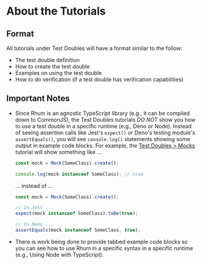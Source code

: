 # About the Tutorials

## Format

All tutorials under Test Doubles will have a format similar to the follow:

- The test double definition
- How to create the test double
- Examples on using the test double
- How to do verification (if a test double has verification capabilities)

## Important Notes

- Since Rhum is an agnostic TypeScript library (e.g., it can be compiled down to
  CommonJS), the Test Doubles tutorials _DO NOT_ show you how to use a test
  double in a specific runtime (e.g., Deno or Node). Instead of seeing assertion
  calls like Jest's `expect()` or Deno's testing module's `assertEquals()`, you
  will see `console.log()` statements showing some output in example code
  blocks. For example, the
  [Test Doubles > Mocks](/rhum/v2.x/tutorials/test-doubles/mocks) tutorial will
  show something like ...

  ```ts
  const mock = Mock(SomeClass).create();

  console.log(mock instanceof SomeClass); // true
  ```

  ... instead of ...

  ```ts
  const mock = Mock(SomeClass).create();

  // In Jest ...
  expect(mock instanceof SomeClass).toBe(true);

  // In Deno ...
  assertEquals(mock instanceof SomeClass, true);
  ```

- There is work being done to provide tabbed example code blocks so you can see
  how to use Rhum in a specific syntax in a specific runtime (e.g., Using Node
  with TypeScript).
